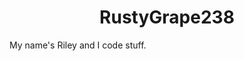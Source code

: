 <h1 align=center>RustyGrape238</h1>

My name's Riley and I code stuff.

<!---
BlurrySquire/BlurrySquire is a ✨ special ✨ repository because its `README.md` (this file) appears on your GitHub profile.
You can click the Preview link to take a look at your changes.
--->
